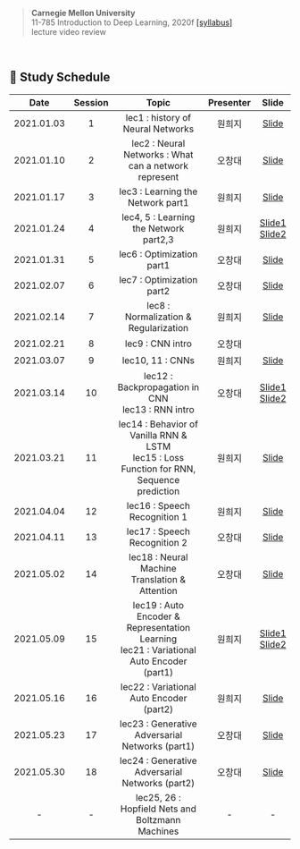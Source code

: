 
> **Carnegie Mellon University**<br/>11-785 Introduction to Deep Learning, 2020f [[syllabus]](https://deeplearning.cs.cmu.edu/F20/index.html)<br/>lecture video review

<br/>

## 📕 Study Schedule

|       Date       | Session | Topic | Presenter | Slide |
|:----------------:|:------:|:----------------------------------------:|:----------:|:------:|
| 2021.01.03 | 1 | lec1 : history of Neural Networks | 원희지 | [Slide](https://github.com/changdaeoh/CMU11785_Deep-Learning/blob/main/slide/DL001_s1_lec1_Introduction.pdf) | 
| 2021.01.10 | 2 | lec2 : Neural Networks : What can a network represent | 오창대 | [Slide](https://github.com/changdaeoh/CMU11785_Deep-Learning/blob/main/slide/DL001_s2_lec2_neural_networks.pdf) |
| 2021.01.17 | 3 | lec3 : Learning the Network part1 | 원희지 | [Slide](https://github.com/changdaeoh/CMU11785_Deep-Learning/blob/main/slide/DL001_s3_lec3_Learning_the_network_1.pdf) | 
| 2021.01.24 | 4 | lec4, 5 : Learning the Network part2,3 | 원희지 | [Slide1](https://github.com/changdaeoh/CMU11785_Deep-Learning/blob/main/slide/DL001_s4_lec4_Learning_the_network_2.pdf)<BR/>[Slide2](https://github.com/changdaeoh/CMU11785_Deep-Learning/blob/main/slide/DL001_s4_lec4_Learning_the_network_3.pdf)
| 2021.01.31 | 5 | lec6 : Optimization part1 |오창대 | [Slide](https://github.com/changdaeoh/CMU11785_Deep-Learning/blob/main/slide/DL001_s5_lec6_Optimization1.pdf)
| 2021.02.07 | 6 | lec7 : Optimization part2 | 오창대 |[Slide](https://github.com/changdaeoh/CMU11785_Deep-Learning/blob/main/slide/DL001_s6_lec7_Normalization%2CRegularization1.pdf) | 
| 2021.02.14 | 7 | lec8 : Normalization & Regularization | 원희지 | [Slide](https://github.com/changdaeoh/CMU11785_Deep-Learning/blob/main/slide/DL001_s7_lec8_Normalization_Regularization_2.pdf)
| 2021.02.21 | 8 | lec9 : CNN intro | 오창대 |  |
| 2021.03.07 | 9 | lec10, 11 : CNNs  | 원희지 | [Slide](https://github.com/changdaeoh/CMU11785_Deep-Learning/blob/main/slide/DL001_s9_lec10-11_CNN.pdf) |
| 2021.03.14 | 10 | lec12 : Backpropagation in CNN <br/> lec13 : RNN intro | 오창대 | [Slide1](https://github.com/changdaeoh/CMU11785_Deep-Learning/blob/main/slide/DL001_s10_lec12_backprop_in_CNN.pdf)<br/>[Slide2](https://github.com/changdaeoh/CMU11785_Deep-Learning/blob/main/slide/DL001_s10_lec13_RNN.pdf) |
| 2021.03.21 | 11 | lec14 : Behavior of Vanilla RNN & LSTM <br/> lec15 : Loss Function for RNN, Sequence prediction | 원희지 | [Slide](https://github.com/changdaeoh/CMU11785_Deep-Learning/blob/main/slide/DL001_s11_lec14_15.pdf) |
| 2021.04.04 | 12 | lec16 : Speech Recognition 1 | 원희지 | [Slide](https://github.com/changdaeoh/CMU11785_Deep-Learning/blob/main/slide/DL001_s11_lec16.pdf) |
| 2021.04.11 | 13 | lec17 : Speech Recognition 2 | 오창대 | [Slide](https://github.com/changdaeoh/CMU11785_Deep-Learning/blob/main/slide/DL001_s11_lec17.pdf) |
| 2021.05.02 | 14 | lec18 : Neural Machine Translation & Attention | 오창대 | [Slide](https://github.com/changdaeoh/CMU11785_Deep-Learning/blob/main/slide/DL001_s14_lec18_nmt_attention.pdf) |
| 2021.05.09 | 15 | lec19 : Auto Encoder & Representation Learning<br/> lec21 : Variational Auto Encoder (part1) | 원희지 | [Slide1](https://github.com/changdaeoh/CMU11785_Deep-Learning/blob/main/slide/DL001_s15_lec19.pdf)<br/>[Slide2](https://github.com/changdaeoh/CMU11785_Deep-Learning/blob/main/slide/DL001_s15_lec21.pdf) |
| 2021.05.16 | 16 | lec22 : Variational Auto Encoder (part2) | 원희지 | [Slide](https://github.com/changdaeoh/CMU11785_Deep-Learning/blob/main/slide/DL001_s16_lec22.pdf) |
| 2021.05.23 | 17 | lec23 : Generative Adversarial Networks (part1) | 오창대 | [Slide](https://github.com/changdaeoh/CMU11785_Deep-Learning/blob/main/slide/DL001_s17_lec23.pdf) |
| 2021.05.30 | 18 | lec24 : Generative Adversarial Networks (part2) | 오창대 | [Slide](https://github.com/changdaeoh/CMU11785_Deep-Learning/blob/main/slide/DL001_s18_lec24.pdf) |
| - | - | lec25, 26 : Hopfield Nets and Boltzmann Machines | - | - |
